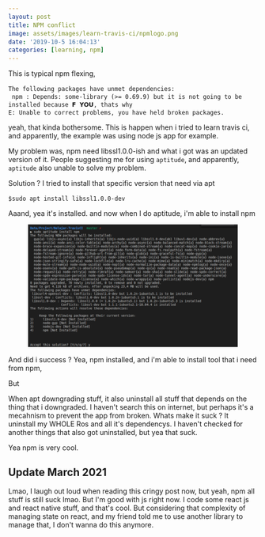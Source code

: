 ```yaml
---
layout: post
title: NPM conflict
image: assets/images/learn-travis-ci/npmlogo.png
date: '2019-10-5 16:04:13'
categories: [learning, npm]
---
```


This is typical npm flexing, 

~~~.language-bash
The following packages have unmet dependencies:
 npm : Depends: some-library (>= 0.69.9) but it is not going to be installed because 𝗙 𝗬𝗢𝗨, thats why
E: Unable to correct problems, you have held broken packages.
~~~

yeah, that kinda bothersome. This is happen when i tried to learn travis ci, and apparently, the example was using node js app for example. 

My problem was, npm need libssl1.0.0-ish and what i got was an updated version of it. People suggesting me for using `aptitude`, and apparently, `aptitude` also unable to solve my problem.

Solution ? I tried to install that specific version that need via apt
~~~.language-bash
$sudo apt install libssl1.0.0-dev 
~~~
Aaand, yea it's installed. and now when I do aptitude, i'm able to install npm

<!--kg-card-begin: image--><figure class="kg-card kg-image-card"><img src="/assets/images/learn-travis-ci/dependenshit.png" class="kg-image"></figure><!--kg-card-end: image-->

And did i success ? Yea, npm installed, and i'm able to install tool that i need from npm,

But

When apt downgrading stuff, it also uninstall all stuff that depends on the thing that i downgraded. I haven't search this on internet, but perhaps it's a mecahnism to prevent the app from broken. Whats make it suck ? It uninstall my WHOLE Ros and all it's dependencys. I haven't checked for another things that also got uninstalled, but yea that suck.

 Yea npm is very cool.

## Update March 2021

Lmao, I laugh out loud when reading this cringy post now, but yeah, npm all stuff is still suck lmao. But I'm good with js right now. I code some react js and react native stuff, and that's cool. But considering that complexity of managing state on react, and my friend told me to use another library to manage that, I don't wanna do this anymore.
